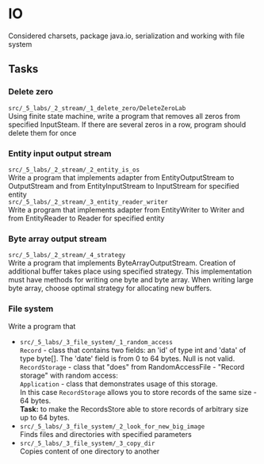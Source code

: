 # IO
Considered charsets, package java.io, serialization and working with file system
## Tasks
### Delete zero
`src/_5_labs/_2_stream/_1_delete_zero/DeleteZeroLab`  
Using finite state machine, write a program that removes all zeros from specified InputSteam. If there are several zeros in a row, program should delete them for once
### Entity input output stream
`src/_5_labs/_2_stream/_2_entity_is_os`  
Write a program that implements adapter from EntityOutputStream to OutputStream and from EntityInputStream to InputStream for specified entity  
`src/_5_labs/_2_stream/_3_entity_reader_writer`  
Write a program that implements adapter from EntityWriter to Writer and from EntityReader to Reader for specified entity
### Byte array output stream
`src/_5_labs/_2_stream/_4_strategy`  
Write a program that implements ByteArrayOutputStream. Creation of additional buffer takes place using specified strategy. This implementation must have methods for writing one byte and byte array. When writing large byte array, choose optimal strategy for allocating new buffers.
### File system

Write a program that
- `src/_5_labs/_3_file_system/_1_random_access`  
`Record` - class that contains two fields: an 'id' of type int and 'data' of type byte[]. The 'date' field is from 0 to 64 bytes. Null is not valid.  
`RecordStorage` - class that "does" from RandomAccessFile - "Record storage" with random access:  
`Application` - class that demonstrates usage of this storage.  
In this case `RecordStorage` allows you to store records of the same size - 64 bytes.  
**Task:** to make the RecordsStore able to store records of arbitrary size up to 64 bytes.
- `src/_5_labs/_3_file_system/_2_look_for_new_big_image`  
Finds files and directories with specified parameters
- `src/_5_labs/_3_file_system/_3_copy_dir`  
Copies content of one directory to another
